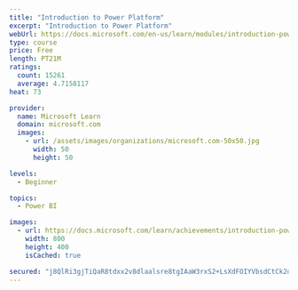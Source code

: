 ```yaml
---
title: "Introduction to Power Platform"
excerpt: "Introduction to Power Platform"
webUrl: https://docs.microsoft.com/en-us/learn/modules/introduction-power-platform/
type: course
price: Free
length: PT21M
ratings:
  count: 15261
  average: 4.7158117
heat: 73

provider:
  name: Microsoft Learn
  domain: microsoft.com
  images:
    - url: /assets/images/organizations/microsoft.com-50x50.jpg
      width: 50
      height: 50

levels:
  - Beginner

topics:
  - Power BI

images:
  - url: https://docs.microsoft.com/learn/achievements/introduction-power-platform-social.png
    width: 800
    height: 400
    isCached: true

secured: "j8QlRi3gjTiQaR8tdxx2v8dlaalsre8tgIAaW3rxS2+LsXdFOIYVbsdCtCk2dQjsMDWaUDRRBuFOel5ojT4Syq1DdPpzjvy4IRku1iOKZpGMK8C9KZsdagNMuMymEnpwch2yTEI/ggqV7CzoN+wHNl6ACVZlMSbyQYetC2ATDiycfcsWK/9JIazOuW8Scs+2WAHE1030NEOkHO73XQJppj8h51hCHewOjMtRTfM4rD2TORCFdtHAKExPLstfsFDKNKQUSdf8KGvgi8vkcjq2h0ejwgyD9DjLgM1ylrNLVjFl7P1XCzcCdq7PI3pBAsR42CEOk1hc0ax9GGVthvA5qPPcnmIrlyXcO+jBnowma9nSrl6IKpKvPQATIeWwuEGYLCm0hhzAPDGcS5eFOx9+uyd0rK3FbaQ4xq/krXSGII8F82Pu7eJJ5Oqisbt60arP;huoe1g4Uzi8U+RjETDZLzQ=="
---
```



